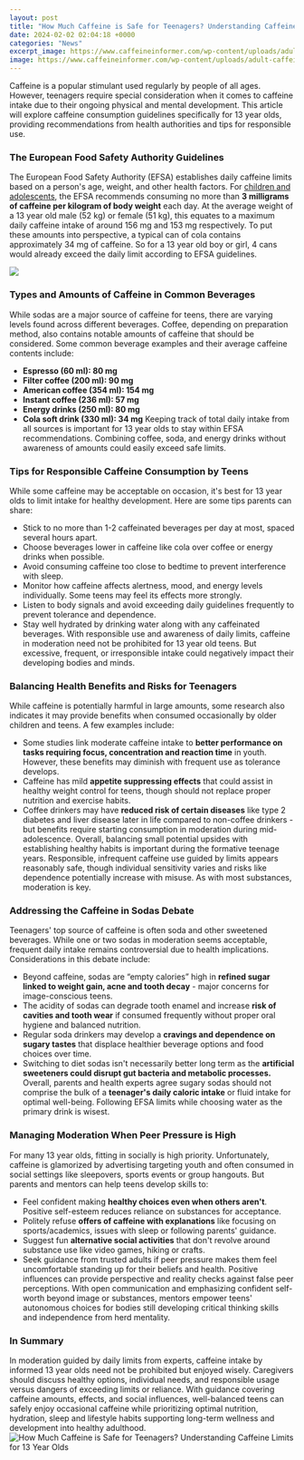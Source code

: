 ```yaml
---
layout: post
title: "How Much Caffeine is Safe for Teenagers? Understanding Caffeine Limits for 13 Year Olds"
date: 2024-02-02 02:04:18 +0000
categories: "News"
excerpt_image: https://www.caffeineinformer.com/wp-content/uploads/adult-caffeine-safe-doses-3.jpg
image: https://www.caffeineinformer.com/wp-content/uploads/adult-caffeine-safe-doses-3.jpg
---
```


Caffeine is a popular stimulant used regularly by people of all ages. However, teenagers require special consideration when it comes to caffeine intake due to their ongoing physical and mental development. This article will explore caffeine consumption guidelines specifically for 13 year olds, providing recommendations from health authorities and tips for responsible use.
### The European Food Safety Authority Guidelines
The European Food Safety Authority (EFSA) establishes daily caffeine limits based on a person's age, weight, and other health factors. For [children and adolescents](https://fistore.mysenprints.com/collection/abt), the EFSA recommends consuming no more than **3 milligrams of caffeine per kilogram of body weight** each day. 
At the average weight of a 13 year old male (52 kg) or female (51 kg), this equates to a maximum daily caffeine intake of around 156 mg and 153 mg respectively. To put these amounts into perspective, a typical can of cola contains approximately 34 mg of caffeine. So for a 13 year old boy or girl, 4 cans would already exceed the daily limit according to EFSA guidelines.

![](https://www.utphysicians.com/wp-content/uploads/2022/08/Liquid-Caffeine_Infographic.jpg)
### Types and Amounts of Caffeine in Common Beverages
While sodas are a major source of caffeine for teens, there are varying levels found across different beverages. Coffee, depending on preparation method, also contains notable amounts of caffeine that should be considered. Some common beverage examples and their average caffeine contents include:
- **Espresso (60 ml): 80 mg** 
- **Filter coffee (200 ml): 90 mg**
- **American coffee (354 ml): 154 mg**  
- **Instant coffee (236 ml): 57 mg**
- **Energy drinks (250 ml): 80 mg**
- **Cola soft drink (330 ml): 34 mg**
Keeping track of total daily intake from all sources is important for 13 year olds to stay within EFSA recommendations. Combining coffee, soda, and energy drinks without awareness of amounts could easily exceed safe limits.
### Tips for Responsible Caffeine Consumption by Teens
While some caffeine may be acceptable on occasion, it's best for 13 year olds to limit intake for healthy development. Here are some tips parents can share:
- Stick to no more than 1-2 caffeinated beverages per day at most, spaced several hours apart.
- Choose beverages lower in caffeine like cola over coffee or energy drinks when possible. 
- Avoid consuming caffeine too close to bedtime to prevent interference with sleep.
- Monitor how caffeine affects alertness, mood, and energy levels individually. Some teens may feel its effects more strongly.
- Listen to body signals and avoid exceeding daily guidelines frequently to prevent tolerance and dependence.
- Stay well hydrated by drinking water along with any caffeinated beverages.
With responsible use and awareness of daily limits, caffeine in moderation need not be prohibited for 13 year old teens. But excessive, frequent, or irresponsible intake could negatively impact their developing bodies and minds.
### Balancing Health Benefits and Risks for Teenagers
While caffeine is potentially harmful in large amounts, some research also indicates it may provide benefits when consumed occasionally by older children and teens. A few examples include:
- Some studies link moderate caffeine intake to **better performance on tasks requiring focus, concentration and reaction time** in youth. However, these benefits may diminish with frequent use as tolerance develops.
- Caffeine has mild **appetite suppressing effects** that could assist in healthy weight control for teens, though should not replace proper nutrition and exercise habits.
- Coffee drinkers may have **reduced risk of certain diseases** like type 2 diabetes and liver disease later in life compared to non-coffee drinkers - but benefits require starting consumption in moderation during mid-adolescence. 
Overall, balancing small potential upsides with establishing healthy habits is important during the formative teenage years. Responsible, infrequent caffeine use guided by limits appears reasonably safe, though individual sensitivity varies and risks like dependence potentially increase with misuse. As with most substances, moderation is key.
### Addressing the Caffeine in Sodas Debate
Teenagers' top source of caffeine is often soda and other sweetened beverages. While one or two sodas in moderation seems acceptable, frequent daily intake remains controversial due to health implications. Considerations in this debate include:
- Beyond caffeine, sodas are “empty calories” high in **refined sugar linked to weight gain, acne and tooth decay** - major concerns for image-conscious teens.
- The acidity of sodas can degrade tooth enamel and increase **risk of cavities and tooth wear** if consumed frequently without proper oral hygiene and balanced nutrition.
- Regular soda drinkers may develop a **cravings and dependence on sugary tastes** that displace healthier beverage options and food choices over time.  
- Switching to diet sodas isn't necessarily better long term as the **artificial sweeteners could disrupt gut bacteria and metabolic processes.**
Overall, parents and health experts agree sugary sodas should not comprise the bulk of a **teenager's daily caloric intake** or fluid intake for optimal well-being. Following EFSA limits while choosing water as the primary drink is wisest.
### Managing Moderation When Peer Pressure is High
For many 13 year olds, fitting in socially is high priority. Unfortunately, caffeine is glamorized by advertising targeting youth and often consumed in social settings like sleepovers, sports events or group hangouts. But parents and mentors can help teens develop skills to:
- Feel confident making **healthy choices even when others aren't**. Positive self-esteem reduces reliance on substances for acceptance.
- Politely refuse **offers of caffeine with explanations** like focusing on sports/academics, issues with sleep or following parents' guidance.  
- Suggest fun **alternative social activities** that don't revolve around substance use like video games, hiking or crafts.
- Seek guidance from trusted adults if peer pressure makes them feel uncomfortable standing up for their beliefs and health. Positive influences can provide perspective and reality checks against false peer perceptions. 
With open communication and emphasizing confident self-worth beyond image or substances, mentors empower teens' autonomous choices for bodies still developing critical thinking skills and independence from herd mentality.
### In Summary
In moderation guided by daily limits from experts, caffeine intake by informed 13 year olds need not be prohibited but enjoyed wisely. Caregivers should discuss healthy options, individual needs, and responsible usage versus dangers of exceeding limits or reliance. With guidance covering caffeine amounts, effects, and social influences, well-balanced teens can safely enjoy occasional caffeine while prioritizing optimal nutrition, hydration, sleep and lifestyle habits supporting long-term wellness and development into healthy adulthood.
![How Much Caffeine is Safe for Teenagers? Understanding Caffeine Limits for 13 Year Olds](https://www.caffeineinformer.com/wp-content/uploads/adult-caffeine-safe-doses-3.jpg)